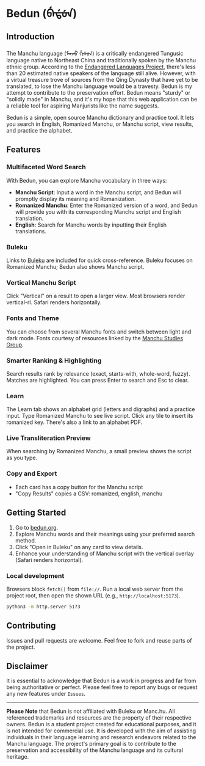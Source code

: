 # Bedun (ᠪᡝᡩᡠᠨ)

## Introduction

The Manchu language (ᠮᠠᠨᠵᡠ ᡤᡳᠰᡠᠨ) is a critically endangered Tungusic language native to Northeast China and traditionally spoken by the Manchu ethnic group. According to the [Endangered Languages Project](https://www.endangeredlanguages.com/lang/1205?hl=en), there's less than 20 estimated native speakers of the language still alive. However, with a virtual treasure trove of sources from the Qing Dynasty that have yet to be translated, to lose the Manchu language would be a travesty. Bedun is my attempt to contribute to the preservation effort. Bedun means "sturdy" or "solidly made" in Manchu, and it's my hope that this web application can be a reliable tool for aspiring Manjurists like the name suggests.

Bedun is a simple, open source Manchu dictionary and practice tool. It lets you search in English, Romanized Manchu, or Manchu script, view results, and practice the alphabet.


## Features


### Multifaceted Word Search

With Bedun, you can explore Manchu vocabulary in three ways:

- **Manchu Script**: Input a word in the Manchu script, and Bedun will promptly display its meaning and Romanization.
- **Romanized Manchu**: Enter the Romanized version of a word, and Bedun will provide you with its corresponding Manchu script and English translation.
- **English**: Search for Manchu words by inputting their English translations.


### Buleku

Links to [Buleku](https://buleku.org/home) are included for quick cross-reference. Buleku focuses on Romanized Manchu; Bedun also shows Manchu script.


### Vertical Manchu Script

Click "Vertical" on a result to open a larger view. Most browsers render vertical-rl. Safari renders horizontally.

### Fonts and Theme

You can choose from several Manchu fonts and switch between light and dark mode. Fonts courtesy of resources linked by the [Manchu Studies Group](https://www.manchustudiesgroup.org/typing-manchu/).

### Smarter Ranking & Highlighting

Search results rank by relevance (exact, starts-with, whole-word, fuzzy). Matches are highlighted. You can press Enter to search and Esc to clear.

### Learn

The Learn tab shows an alphabet grid (letters and digraphs) and a practice input. Type Romanized Manchu to see live script. Click any tile to insert its romanized key. There's also a link to an alphabet PDF.

### Live Transliteration Preview

When searching by Romanized Manchu, a small preview shows the script as you type.

### Copy and Export

- Each card has a copy button for the Manchu script
- "Copy Results" copies a CSV: romanized, english, manchu

<!-- Word Lists feature removed for now. -->

## Getting Started

1. Go to [bedun.org](https://bedun.org).
2. Explore Manchu words and their meanings using your preferred search method.
3. Click "Open in Buleku" on any card to view details.
4. Enhance your understanding of Manchu script with the vertical overlay (Safari renders horizontal).

### Local development

Browsers block `fetch()` from `file://`. Run a local web server from the project root, then open the shown URL (e.g., `http://localhost:5173`).

```bash
python3 -m http.server 5173
```


## Contributing

Issues and pull requests are welcome. Feel free to fork and reuse parts of the project.

## Disclaimer

It is essential to acknowledge that Bedun is a work in progress and far from being authoritative or perfect. Please feel free to report any bugs or request any new features under `Issues`.

---
**Please Note** that Bedun is not affiliated with Buleku or Manc.hu. All referenced trademarks and resources are the property of their respective owners. Bedun is a student project created for educational purposes, and it is not intended for commercial use. It is developed with the aim of assisting individuals in their language learning and research endeavors related to the Manchu language. The project's primary goal is to contribute to the preservation and accessibility of the Manchu language and its cultural heritage.

